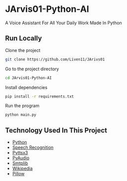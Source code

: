 
# JArvis01-Python-AI

A Voice Assistant For All Your Daily Work Made In Python


## Run Locally

Clone the project

```bash
git clone https://github.com/Liven11/JArivs01
```

Go to the project directory

```bash
cd JArvis01-Python-AI
```

Install dependencies

```bash
pip install -r requirements.txt
```

Run the program

```bash
python main.py
```

  
## Technology Used In This Project

- [Python](https://www.python.org/)
- [Speech Recognition](https://pypi.org/project/SpeechRecognition/)
- [Pyttsx3](https://pypi.org/project/pyttsx3/)
- [PyAudio](https://pypi.org/project/PyAudio/)
- [Smtplib](https://docs.python.org/3/library/smtplib.html)
- [Wikipedia](https://pypi.org/project/wikipedia/)
- [Pillow](https://pypi.org/project/Pillow/)

  
